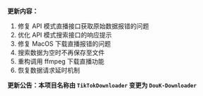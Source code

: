**更新内容：**

1. 修复 API 模式直播接口获取原始数据报错的问题
2. 优化 API 模式搜索接口的响应提示
3. 修复 MacOS 下载直播报错的问题
4. 搜索数据为空时不再保存至文件
5. 重构调用 ffmpeg 下载直播功能
6. 恢复数据请求延时机制

<p><strong>更新公告：本项目名称由 <code>TikTokDownloader</code> 变更为 <code>DouK-Downloader</code></strong></p>
